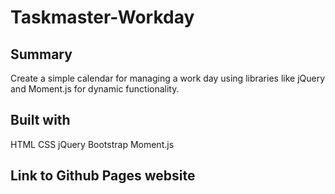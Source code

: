 # Taskmaster-Workday

## Summary 

Create a simple calendar for managing a work day using libraries like jQuery and Moment.js for dynamic functionality.

## Built with

HTML
CSS
jQuery
Bootstrap
Moment.js

## Link to Github Pages website
